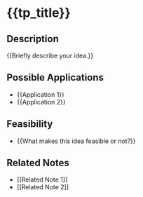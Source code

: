 # {{tp_title}}

## Description
{{Briefly describe your idea.}}

## Possible Applications
- {{Application 1}}
- {{Application 2}}

## Feasibility
- {{What makes this idea feasible or not?}}

## Related Notes
- [[Related Note 1]]
- [[Related Note 2]]
